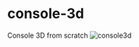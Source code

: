 # console-3d
Console 3D from scratch
![console3d](https://github.com/jeuxdemains/console-3d/assets/7083803/5a5c67ca-8995-4414-a8af-9edcfcba934f)
